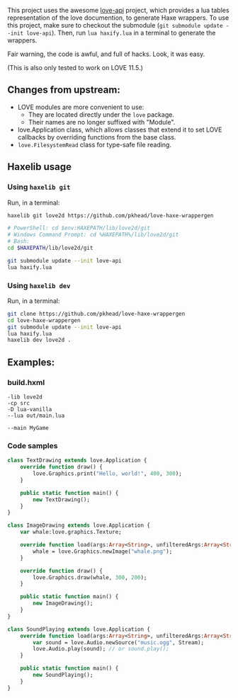 This project uses the awesome [love-api][] project, which provides a lua tables representation of the love documention, to generate Haxe wrappers.
To use this project, make sure to checkout the submodule (`git submodule update --init love-api`). Then, run `lua haxify.lua` in a terminal to generate the wrappers.

Fair warning, the code is awful, and full of hacks. Look, it was easy.

(This is also only tested to work on LOVE 11.5.)

[love-api]: https://github.com/love2d-community/love-api

## Changes from upstream:
- LOVE modules are more convenient to use:
    - They are located directly under the `love` package.
    - Their names are no longer suffixed with "Module".
- love.Application class, which allows classes that extend it to set LOVE callbacks by overriding functions from the base class.
- `love.FilesystemRead` class for type-safe file reading.

## Haxelib usage
### Using `haxelib git`
Run, in a terminal:
```bash
haxelib git love2d https://github.com/pkhead/love-haxe-wrappergen

# PowerShell: cd $env:HAXEPATH/lib/love2d/git
# Windows Command Prompt: cd %HAXEPATH%/lib/love2d/git
# Bash:
cd $HAXEPATH/lib/love2d/git

git submodule update --init love-api
lua haxify.lua
```

### Using `haxelib dev`
Run, in a terminal:
```bash
git clone https://github.com/pkhead/love-haxe-wrappergen
cd love-haxe-wrappergen
git submodule update --init love-api
lua haxify.lua
haxelib dev love2d .
```

## Examples:
### build.hxml
```hxml
-lib love2d
-cp src
-D lua-vanilla
--lua out/main.lua

--main MyGame
```

### Code samples
```haxe
class TextDrawing extends love.Application {
    override function draw() {
        love.Graphics.print("Hello, world!", 400, 300);
    }

    public static function main() {
        new TextDrawing();
    }
}
```

```haxe
class ImageDrawing extends love.Application {
    var whale:love.graphics.Texture;

    override function load(args:Array<String>, unfilteredArgs:Array<String>) {
        whale = love.Graphics.newImage("whale.png");
    }

    override function draw() {
        love.Graphics.draw(whale, 300, 200);
    }

    public static function main() {
        new ImageDrawing();
    }
}
```

```haxe
class SoundPlaying extends love.Application {
    override function load(args:Array<String>, unfilteredArgs:Array<String>) {
        var sound = love.Audio.newSource("music.ogg", Stream);
        love.Audio.play(sound); // or sound.play();
    }

    public static function main() {
        new SoundPlaying();
    }
}
```